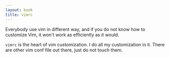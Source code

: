 ```yaml
---
layout: book
title: vimrc
---
```


Everybody use vim in different way, and if you do not know how to customize
Vim, it won't work as efficiently as it would.

`vimrc` is the heart of vim customization. I do all my customization in it.
There are other vim conf file out there, just do not touch them.


